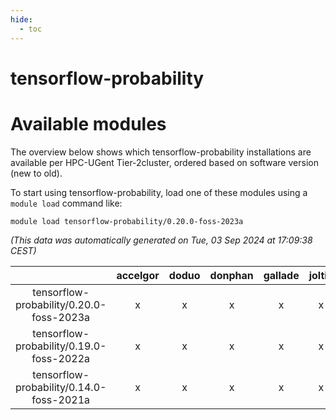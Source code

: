```yaml
---
hide:
  - toc
---
```


tensorflow-probability
======================

# Available modules


The overview below shows which tensorflow-probability installations are available per HPC-UGent Tier-2cluster, ordered based on software version (new to old).

To start using tensorflow-probability, load one of these modules using a `module load` command like:

```shell
module load tensorflow-probability/0.20.0-foss-2023a
```

*(This data was automatically generated on Tue, 03 Sep 2024 at 17:09:38 CEST)*  

| |accelgor|doduo|donphan|gallade|joltik|shinx|skitty|
| :---: | :---: | :---: | :---: | :---: | :---: | :---: | :---: |
|tensorflow-probability/0.20.0-foss-2023a|x|x|x|x|x|x|x|
|tensorflow-probability/0.19.0-foss-2022a|x|x|x|x|x|-|x|
|tensorflow-probability/0.14.0-foss-2021a|x|x|x|x|x|-|x|
